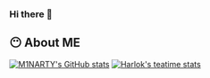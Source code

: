 ### Hi there 👋

## 😶 About ME 

[![M1NARTY's GitHub stats](https://github-readme-stats.vercel.app/api?username=M1NARTY)](https://github.com/anuraghazra/github-readme-stats)
[![Harlok's teatime stats](https://github-readme-stats.vercel.app/api/wakatime?username=M1NARTY)](https://github.com/anuraghazra/github-readme-stats)  

<!--
**M1NARTY/M1NARTY** is a ✨ _special_ ✨ repository because its `README.md` (this file) appears on your GitHub profile.

Here are some ideas to get you started:

- 🔭 I’m currently working on ...
- 🌱 I’m currently learning ...
- 👯 I’m looking to collaborate on ...
- 🤔 I’m looking for help with ...
- 💬 Ask me about ...
- 📫 How to reach me: ...
- 😄 Pronouns: ...
- ⚡ Fun fact: ...
-->
